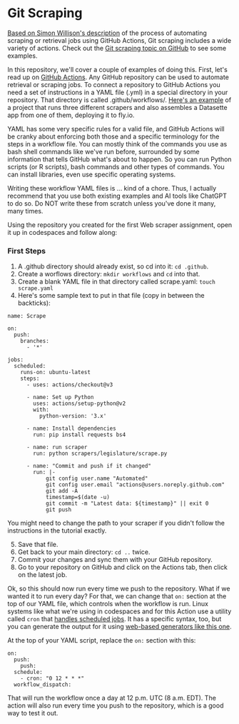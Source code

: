 # Git Scraping

[Based on Simon Willison's description](https://simonwillison.net/2020/Oct/9/git-scraping/) of the process of automating scraping or retrieval jobs using GitHub Actions, Git scraping includes a wide variety of actions. Check out the [Git scraping topic on GitHub](https://github.com/topics/git-scraping) to see some examples.

In this repository, we'll cover a couple of examples of doing this. First, let's read up on [GitHub Actions](https://docs.github.com/en/actions/learn-github-actions). Any GitHub repository can be used to automate retrieval or scraping jobs. To connect a repository to GitHub Actions you need a set of instructions in a YAML file (.yml) in a special directory in your repository. That directory is called .github/workflows/. [Here's an example](https://github.com/dwillis/wvu-projects/blob/master/.github/workflows/scrape.yaml) of a project that runs three different scrapers and also assembles a Datasette app from one of them, deploying it to fly.io.

YAML has some very specific rules for a valid file, and GitHub Actions will be cranky about enforcing both those and a specific terminology for the steps in a workflow file. You can mostly think of the commands you use as bash shell commands like we've run before, surrounded by some information that tells GitHub what's about to happen. So you can run Python scripts (or R scripts), bash commands and other types of commands. You can install libraries, even use specific operating systems.

Writing these workflow YAML files is ... kind of a chore. Thus, I actually recommend that you use both existing examples and AI tools like ChatGPT to do so. Do NOT write these from scratch unless you've done it many, many times.

Using the repository you created for the first Web scraper assignment, open it up in codespaces and follow along:

### First Steps

1. A .github directory should already exist, so cd into it: `cd .github`.
2. Create a worflows directory: `mkdir workflows` and `cd` into that.
3. Create a blank YAML file in that directory called scrape.yaml: `touch scrape.yaml`
4. Here's some sample text to put in that file (copy in between the backticks):

```
name: Scrape

on:
  push:
    branches:
      - '*'

jobs:
  scheduled:
    runs-on: ubuntu-latest
    steps:
      - uses: actions/checkout@v3

      - name: Set up Python
        uses: actions/setup-python@v2
        with:
          python-version: '3.x'

      - name: Install dependencies
        run: pip install requests bs4

      - name: run scraper
        run: python scrapers/legislature/scrape.py

      - name: "Commit and push if it changed"
        run: |-
            git config user.name "Automated"
            git config user.email "actions@users.noreply.github.com"
            git add -A
            timestamp=$(date -u)
            git commit -m "Latest data: ${timestamp}" || exit 0
            git push
```

You might need to change the path to your scraper if you didn't follow the instructions in the tutorial exactly.

5. Save that file.
6. Get back to your main directory: `cd ..` twice.
7. Commit your changes and sync them with your GitHub repository.
8. Go to your repository on GitHub and click on the Actions tab, then click on the latest job.

Ok, so this should now run every time we push to the repository. What if we wanted it to run every day? For that, we can change that `on:` section at the top of our YAML file, which controls when the workflow is run. Linux systems like what we're using in codespaces and for this Action use a utility called `cron` that [handles scheduled jobs](https://en.wikipedia.org/wiki/Cron). It has a specific syntax, too, but you can generate the output for it using [web-based generators like this one](https://crontab-generator.org/).

At the top of your YAML script, replace the `on:` section with this:

```
on:
  push:
    push:
  schedule:
    - cron: "0 12 * * *"
  workflow_dispatch:
```

That will run the workflow once a day at 12 p.m. UTC (8 a.m. EDT). The action will also run every time you push to the repository, which is a good way to test it out.
